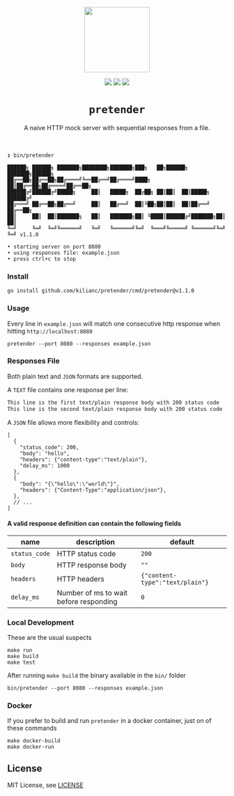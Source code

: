 <p align="center">
  <img src="https://github.com/kilianc/pretender/assets/385716/3344aed5-e974-4402-806b-c1386d201469" height="150">
</p>

<p align="center">
  <img src="https://github.com/kilianc/pretender/actions/workflows/go.yml/badge.svg?branch=main">
  <img src="https://img.shields.io/github/release/kilianc/pretender.svg">
  <img src="https://goreportcard.com/badge/github.com/kilianc/pretender">
</p>

<p>
  <h1 align="center"><code>pretender</code></h1>
</p>

<p align="center">
  A naive HTTP mock server with sequential responses from a file.
  <br><br><br>
</p>

```
❯ bin/pretender

██████╗ ██████╗ ███████╗████████╗███████╗███╗   ██╗██████╗ ███████╗██████╗
██╔══██╗██╔══██╗██╔════╝╚══██╔══╝██╔════╝████╗  ██║██╔══██╗██╔════╝██╔══██╗
██████╔╝██████╔╝█████╗     ██║   █████╗  ██╔██╗ ██║██║  ██║█████╗  ██████╔╝
██╔═══╝ ██╔══██╗██╔══╝     ██║   ██╔══╝  ██║╚██╗██║██║  ██║██╔══╝  ██╔══██╗
██║     ██║  ██║███████╗   ██║   ███████╗██║ ╚████║██████╔╝███████╗██║  ██║
╚═╝     ╚═╝  ╚═╝╚══════╝   ╚═╝   ╚══════╝╚═╝  ╚═══╝╚═════╝ ╚══════╝╚═╝  ╚═╝ v1.1.0

• starting server on port 8080
• using responses file: example.json
• press ctrl+c to stop
````

### Install

```
go install github.com/kilianc/pretender/cmd/pretender@v1.1.0
```

### Usage

Every line in `example.json` will match one consecutive http response when hitting `http://localhost:8080`

```
pretender --port 8080 --responses example.json
```

### Responses File

Both plain text and `JSON` formats are supported.

A `TEXT` file contains one response per line:

```txt
This line is the first text/plain response body with 200 status code
This line is the second text/plain response body with 200 status code
```

A `JSON` file allows more flexibility and controls:

```jsonc
[
  {
    "status_code": 200,
    "body": "hello",
    "headers": {"content-type":"text/plain"},
    "delay_ms": 1000
  },
  {
    "body": "{\"hello\":\"world\"}",
    "headers": {"Content-Type":"application/json"},
  },
  // ...
]
```

#### A valid response definition can contain the following fields

| name          | description                            | default                         |
| ------------- | -------------------------------------- | ------------------------------- |
| `status_code` | HTTP status code                       | `200`                           |
| `body`        | HTTP response body                     | `""`                            |
| `headers`     | HTTP headers                           | `{"content-type":"text/plain"}` |
| `delay_ms`    | Number of ms to wait before responding | `0`                             |

### Local Development

These are the usual suspects
```
make run
make build
make test
```

After running `make build` the binary available in the `bin/` folder

```
bin/pretender --port 8080 --responses example.json
```

### Docker

If you prefer to build and run `pretender` in a docker container, just on of these commands

````
make docker-build
make docker-run
````

## License

MIT License, see [LICENSE](https://github.com/friendsofgo/killgrave/blob/main/LICENSE)

